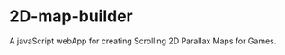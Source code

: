 2D-map-builder
==============

A javaScript webApp for creating Scrolling 2D Parallax Maps for Games.

